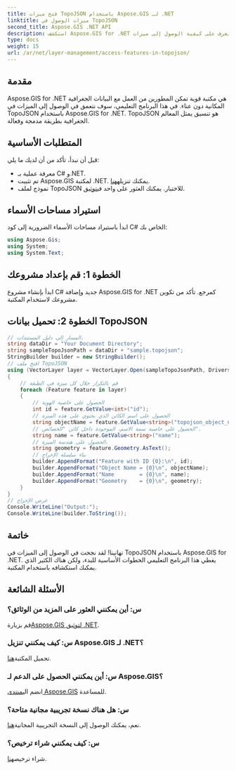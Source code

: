 ```yaml
---
title: فتح ميزات TopoJSON باستخدام Aspose.GIS لـ .NET
linktitle: ميزات الوصول في TopoJSON
second_title: Aspose.GIS .NET API
description: استكشف Aspose.GIS for .NET وتعرف على كيفية الوصول إلى ميزات TopoJSON خطوة بخطوة. انغمس في التوثيق وأطلق العنان للقدرات الجغرافية المكانية دون عناء.
type: docs
weight: 15
url: /ar/net/layer-management/access-features-in-topojson/
---
```

## مقدمة
Aspose.GIS for .NET هي مكتبة قوية تمكن المطورين من العمل مع البيانات الجغرافية المكانية دون عناء. في هذا البرنامج التعليمي، سوف نتعمق في الوصول إلى الميزات في TopoJSON باستخدام Aspose.GIS for .NET. TopoJSON هو تنسيق يمثل المعالم الجغرافية بطريقة مدمجة وفعالة.
## المتطلبات الأساسية
قبل أن نبدأ، تأكد من أن لديك ما يلي:
- معرفة عملية بـ C# و.NET.
-  تم تثبيت Aspose.GIS لمكتبة .NET. يمكنك تنزيله[هنا](https://releases.aspose.com/gis/net/).
-  نموذج لملف TopoJSON للاختبار. يمكنك العثور على واحد في[توثيق](https://reference.aspose.com/gis/net/).
## استيراد مساحات الأسماء
ابدأ باستيراد مساحات الأسماء الضرورية إلى كود C# الخاص بك:
```csharp
using Aspose.Gis;
using System;
using System.Text;
```
## الخطوة 1: قم بإعداد مشروعك
ابدأ بإنشاء مشروع C# جديد وإضافة Aspose.GIS for .NET كمرجع. تأكد من تكوين مشروعك لاستخدام المكتبة.
## الخطوة 2: تحميل بيانات TopoJSON
```csharp
// المسار إلى دليل المستندات.
string dataDir = "Your Document Directory";
string sampleTopoJsonPath = dataDir + "sample.topojson";
StringBuilder builder = new StringBuilder();
// افتح ملف TopoJSON
using (VectorLayer layer = VectorLayer.Open(sampleTopoJsonPath, Drivers.TopoJson))
{
    // قم بالتكرار خلال كل ميزة في الطبقة
    foreach (Feature feature in layer)
    {
        // الحصول على خاصية الهوية
        int id = feature.GetValue<int>("id");
        // الحصول على اسم الكائن الذي يحتوي على هذه الميزة
        string objectName = feature.GetValue<string>("topojson_object_name");
        // الحصول على خاصية سمة الاسم، الموجودة داخل كائن "الخصائص".
        string name = feature.GetValue<string>("name");
        // الحصول على هندسة الميزة.
        string geometry = feature.Geometry.AsText();
        // بناء سلسلة الإخراج
        builder.AppendFormat("Feature with ID {0}:\n", id);
        builder.AppendFormat("Object Name = {0}\n", objectName);
        builder.AppendFormat("Name        = {0}\n", name);
        builder.AppendFormat("Geometry    = {0}\n", geometry);
    }
}
// عرض الإخراج
Console.WriteLine("Output:");
Console.WriteLine(builder.ToString());
```
## خاتمة
تهانينا! لقد نجحت في الوصول إلى الميزات في TopoJSON باستخدام Aspose.GIS for .NET. يغطي هذا البرنامج التعليمي الخطوات الأساسية للبدء، ولكن هناك الكثير الذي يمكنك استكشافه باستخدام المكتبة.
## الأسئلة الشائعة
### س: أين يمكنني العثور على المزيد من الوثائق؟
 قم بزيارة[Aspose.GIS لتوثيق .NET](https://reference.aspose.com/gis/net/).
### س: كيف يمكنني تنزيل Aspose.GIS لـ .NET؟
 تحميل المكتبة[هنا](https://releases.aspose.com/gis/net/).
### س: أين يمكنني الحصول على الدعم لـ Aspose.GIS؟
 انضم الي[منتدى Aspose.GIS](https://forum.aspose.com/c/gis/33) للمساعدة.
### س: هل هناك نسخة تجريبية مجانية متاحة؟
نعم، يمكنك الوصول إلى النسخة التجريبية المجانية[هنا](https://releases.aspose.com/).
### س: كيف يمكنني شراء ترخيص؟
 شراء ترخيص[هنا](https://purchase.aspose.com/buy).